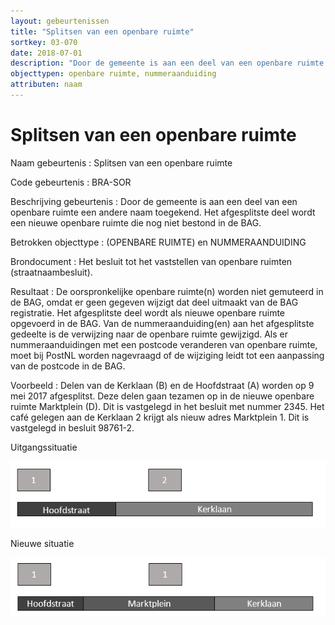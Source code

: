 ```yaml
---
layout: gebeurtenissen
title: "Splitsen van een openbare ruimte"
sortkey: 03-070
date: 2018-07-01
description: "Door de gemeente is aan een deel van een openbare ruimte een andere naam toegekend. Het afgesplitste deel wordt een nieuwe openbare ruimte die nog niet bestond in de BAG."
objecttypen: openbare ruimte, nummeraanduiding
attributen: naam
---
```


# Splitsen van een openbare ruimte

Naam gebeurtenis
: Splitsen van een openbare ruimte

Code gebeurtenis
: BRA-SOR

Beschrijving gebeurtenis
: Door de gemeente is aan een deel van een openbare ruimte een andere naam toegekend. Het afgesplitste deel wordt een nieuwe openbare ruimte die nog niet bestond in de BAG.

Betrokken objecttype
: (OPENBARE RUIMTE) en NUMMERAANDUIDING

Brondocument
: Het besluit tot het vaststellen van openbare ruimten (straatnaambesluit).

Resultaat
: De oorspronkelijke openbare ruimte(n) worden niet gemuteerd in de BAG, omdat er geen gegeven wijzigt dat deel uitmaakt van de BAG registratie. Het afgesplitste deel wordt als nieuwe openbare ruimte opgevoerd in de BAG. Van de nummeraanduiding(en) aan het afgesplitste gedeelte is de verwijzing naar de openbare ruimte gewijzigd. Als er nummeraanduidingen met een postcode veranderen van openbare ruimte, moet bij PostNL worden nagevraagd of de wijziging leidt tot een aanpassing van de postcode in de BAG.

Voorbeeld
: Delen van de Kerklaan (B) en de Hoofdstraat (A) worden op 9 mei 2017 afgesplitst. Deze delen gaan tezamen op in de nieuwe openbare ruimte Marktplein (D). Dit is vastgelegd in het besluit met nummer 2345. Het café gelegen aan de Kerklaan 2 krijgt als nieuw adres Marktplein 1. Dit is vastgelegd in besluit 98761-2.

Uitgangssituatie

![](afbeeldingen/splitsen-van-een-openbare-ruimte-1.png)

Nieuwe situatie

![](afbeeldingen/splitsen-van-een-openbare-ruimte-2.png)
